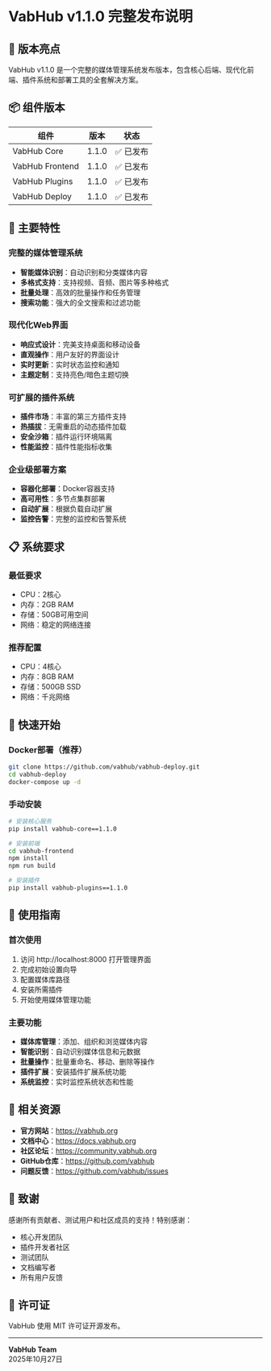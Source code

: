 # VabHub v1.1.0 完整发布说明

## 🎉 版本亮点

VabHub v1.1.0 是一个完整的媒体管理系统发布版本，包含核心后端、现代化前端、插件系统和部署工具的全套解决方案。

## 📦 组件版本

| 组件 | 版本 | 状态 |
|------|------|------|
| VabHub Core | 1.1.0 | ✅ 已发布 |
| VabHub Frontend | 1.1.0 | ✅ 已发布 |
| VabHub Plugins | 1.1.0 | ✅ 已发布 |
| VabHub Deploy | 1.1.0 | ✅ 已发布 |

## 🚀 主要特性

### 完整的媒体管理系统
- **智能媒体识别**：自动识别和分类媒体内容
- **多格式支持**：支持视频、音频、图片等多种格式
- **批量处理**：高效的批量操作和任务管理
- **搜索功能**：强大的全文搜索和过滤功能

### 现代化Web界面
- **响应式设计**：完美支持桌面和移动设备
- **直观操作**：用户友好的界面设计
- **实时更新**：实时状态监控和通知
- **主题定制**：支持亮色/暗色主题切换

### 可扩展的插件系统
- **插件市场**：丰富的第三方插件支持
- **热插拔**：无需重启的动态插件加载
- **安全沙箱**：插件运行环境隔离
- **性能监控**：插件性能指标收集

### 企业级部署方案
- **容器化部署**：Docker容器支持
- **高可用性**：多节点集群部署
- **自动扩展**：根据负载自动扩展
- **监控告警**：完整的监控和告警系统

## 📋 系统要求

### 最低要求
- CPU：2核心
- 内存：2GB RAM
- 存储：50GB可用空间
- 网络：稳定的网络连接

### 推荐配置
- CPU：4核心
- 内存：8GB RAM
- 存储：500GB SSD
- 网络：千兆网络

## 🔧 快速开始

### Docker部署（推荐）
```bash
git clone https://github.com/vabhub/vabhub-deploy.git
cd vabhub-deploy
docker-compose up -d
```

### 手动安装
```bash
# 安装核心服务
pip install vabhub-core==1.1.0

# 安装前端
cd vabhub-frontend
npm install
npm run build

# 安装插件
pip install vabhub-plugins==1.1.0
```

## 📖 使用指南

### 首次使用
1. 访问 http://localhost:8000 打开管理界面
2. 完成初始设置向导
3. 配置媒体库路径
4. 安装所需插件
5. 开始使用媒体管理功能

### 主要功能
- **媒体库管理**：添加、组织和浏览媒体内容
- **智能识别**：自动识别媒体信息和元数据
- **批量操作**：批量重命名、移动、删除等操作
- **插件扩展**：安装插件扩展系统功能
- **系统监控**：实时监控系统状态和性能

## 🔗 相关资源

- **官方网站**：https://vabhub.org
- **文档中心**：https://docs.vabhub.org
- **社区论坛**：https://community.vabhub.org
- **GitHub仓库**：https://github.com/vabhub
- **问题反馈**：https://github.com/vabhub/issues

## 🙏 致谢

感谢所有贡献者、测试用户和社区成员的支持！特别感谢：

- 核心开发团队
- 插件开发者社区
- 测试团队
- 文档编写者
- 所有用户反馈

## 📄 许可证

VabHub 使用 MIT 许可证开源发布。

---

**VabHub Team**  
2025年10月27日